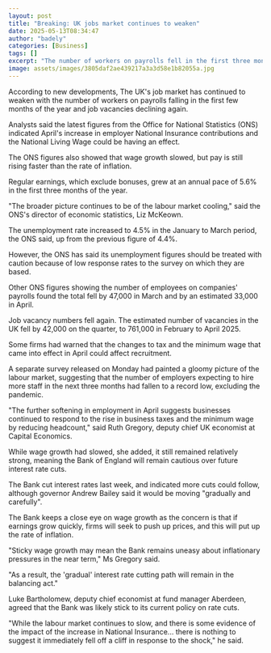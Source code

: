 ```yaml
---
layout: post
title: "Breaking: UK jobs market continues to weaken"
date: 2025-05-13T08:34:47
author: "badely"
categories: [Business]
tags: []
excerpt: "The number of workers on payrolls fell in the first three months of the year, official figures show."
image: assets/images/3805daf2ae439217a3a3d58e1b82055a.jpg
---
```


According to new developments, The UK's job market has continued to weaken with the number of workers on payrolls falling in the first few months of the year and job vacancies declining again.

Analysts said the latest figures from the Office for National Statistics (ONS) indicated April's increase in employer National Insurance contributions and the National Living Wage could be having an effect.

The ONS figures also showed that wage growth slowed, but pay is still rising faster than the rate of inflation.

Regular earnings, which exclude bonuses, grew at an annual pace of 5.6% in the first three months of the year.

"The broader picture continues to be of the labour market cooling," said the ONS's director of economic statistics, Liz McKeown.

The unemployment rate increased to 4.5% in the January to March period, the ONS said, up from the previous figure of 4.4%.

However, the ONS has said its unemployment figures should be treated with caution because of low response rates to the survey on which they are based.

Other ONS figures showing the number of employees on companies' payrolls found the total fell by 47,000 in March and by an estimated 33,000 in April.

Job vacancy numbers fell again. The estimated number of vacancies in the UK fell by 42,000 on the quarter, to 761,000 in February to April 2025.

Some firms had warned that the changes to tax and the minimum wage that came into effect in April could affect recruitment.

A separate survey released on Monday had painted a gloomy picture of the labour market, suggesting that the number of employers expecting to hire more staff in the next three months had fallen to a record low, excluding the pandemic.

"The further softening in employment in April suggests businesses continued to respond to the rise in business taxes and the minimum wage by reducing headcount," said Ruth Gregory, deputy chief UK economist at Capital Economics.

While wage growth had slowed, she added, it still remained relatively strong, meaning the Bank of England will remain cautious over future interest rate cuts. 

The Bank cut interest rates last week, and indicated more cuts could follow, although governor Andrew Bailey said it would be moving "gradually and carefully".

The Bank keeps a close eye on wage growth as the concern is that if earnings grow quickly, firms will seek to push up prices, and this will put up the rate of inflation.

"Sticky wage growth may mean the Bank remains uneasy about inflationary pressures in the near term," Ms Gregory said.

"As a result, the 'gradual' interest rate cutting path will remain in the balancing act."

Luke Bartholomew, deputy chief economist at fund manager Aberdeen, agreed that the Bank was likely stick to its current policy on rate cuts.

"While the labour market continues to slow, and there is some evidence of the impact of the increase in National Insurance... there is nothing to suggest it immediately fell off a cliff in response to the shock," he said.

